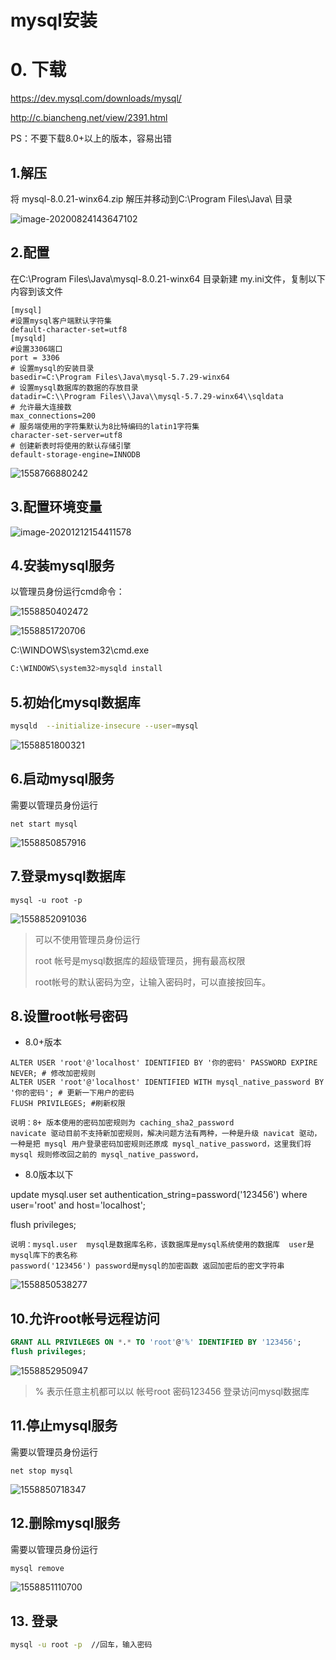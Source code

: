 # mysql安装

# 0. 下载

https://dev.mysql.com/downloads/mysql/

http://c.biancheng.net/view/2391.html

PS：不要下载8.0+以上的版本，容易出错

## 1.解压

将 mysql-8.0.21-winx64.zip 解压并移动到C:\Program Files\Java\ 目录

![image-20200824143647102](https://cdn.jsdelivr.net/gh/lizhangjie316/img/2020/20200824143656.png)

## 2.配置

在C:\Program Files\Java\mysql-8.0.21-winx64 目录新建 my.ini文件，复制以下内容到该文件

```properties
[mysql]  
#设置mysql客户端默认字符集  
default-character-set=utf8  
[mysqld]  
#设置3306端口  
port = 3306  
# 设置mysql的安装目录  
basedir=C:\Program Files\Java\mysql-5.7.29-winx64
# 设置mysql数据库的数据的存放目录  
datadir=C:\\Program Files\\Java\\mysql-5.7.29-winx64\\sqldata
# 允许最大连接数  
max_connections=200  
# 服务端使用的字符集默认为8比特编码的latin1字符集  
character-set-server=utf8  
# 创建新表时将使用的默认存储引擎  
default-storage-engine=INNODB
```

 ![1558766880242](https://cdn.jsdelivr.net/gh/lizhangjie316/img/2020/20201212155409.png)

## 3.配置环境变量

![image-20201212154411578](https://cdn.jsdelivr.net/gh/lizhangjie316/img/2020/20201212154411.png)

## 4.安装mysql服务

以管理员身份运行cmd命令：

 ![1558850402472](https://cdn.jsdelivr.net/gh/lizhangjie316/img/2020/20201212155410.png)

   ![1558851720706](https://cdn.jsdelivr.net/gh/lizhangjie316/img/2020/20201212155411.png)

C:\WINDOWS\system32\cmd.exe

```bash
C:\WINDOWS\system32>mysqld install
```

## 5.初始化mysql数据库

```bash
mysqld  --initialize-insecure --user=mysql
```

 ![1558851800321](https://cdn.jsdelivr.net/gh/lizhangjie316/img/2020/20201212155412.png)

## 6.启动mysql服务

需要以管理员身份运行

```shell
net start mysql
```

   ![1558850857916](https://cdn.jsdelivr.net/gh/lizhangjie316/img/2020/20201212155413.png)

## 7.登录mysql数据库

```shell
mysql -u root -p
```

 ![1558852091036](https://cdn.jsdelivr.net/gh/lizhangjie316/img/2020/20201212155414.png)

> 可以不使用管理员身份运行
>
> root 帐号是mysql数据库的超级管理员，拥有最高权限
>
> root帐号的默认密码为空，让输入密码时，可以直接按回车。

## 8.设置root帐号密码

- 8.0+版本

```mysql
ALTER USER 'root'@'localhost' IDENTIFIED BY '你的密码' PASSWORD EXPIRE NEVER; # 修改加密规则 
ALTER USER 'root'@'localhost' IDENTIFIED WITH mysql_native_password BY '你的密码'; # 更新一下用户的密码 
FLUSH PRIVILEGES; #刷新权限
```

```
说明：8+ 版本使用的密码加密规则为 caching_sha2_password
navicate 驱动目前不支持新加密规则，解决问题方法有两种，一种是升级 navicat 驱动，一种是把 mysql 用户登录密码加密规则还原成 mysql_native_password，这里我们将 mysql 规则修改回之前的 mysql_native_password，
```

- 8.0版本以下

update mysql.user set authentication_string=password('123456') where user='root' and host='localhost';

flush privileges;

```
说明：mysql.user  mysql是数据库名称，该数据库是mysql系统使用的数据库  user是mysql库下的表名称
password('123456') password是mysql的加密函数 返回加密后的密文字符串
```

![1558850538277](https://cdn.jsdelivr.net/gh/lizhangjie316/img/2020/20201212155415.png)



## 10.允许root帐号远程访问

```sql
GRANT ALL PRIVILEGES ON *.* TO 'root'@'%' IDENTIFIED BY '123456';
flush privileges;
```

 ![1558852950947](https://cdn.jsdelivr.net/gh/lizhangjie316/img/2020/20201212155416.png)

> % 表示任意主机都可以以 帐号root 密码123456 登录访问mysql数据库

## 11.停止mysql服务

需要以管理员身份运行

```shell
net stop mysql
```

 ![1558850718347](https://cdn.jsdelivr.net/gh/lizhangjie316/img/2020/20201212155417.png)

## 12.删除mysql服务

需要以管理员身份运行

```bash
mysql remove
```

 ![1558851110700](https://cdn.jsdelivr.net/gh/lizhangjie316/img/2020/20201212155418.png)

## 13. 登录

```bash
mysql -u root -p  //回车，输入密码
```

